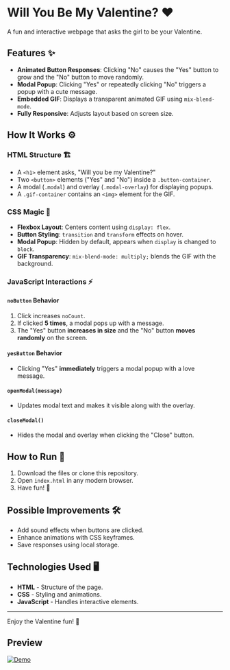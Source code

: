 # Will You Be My Valentine? ❤️

A fun and interactive webpage that asks the girl to be your Valentine.

## Features ✨

- **Animated Button Responses**: Clicking "No" causes the "Yes" button to grow and the "No" button to move randomly.
- **Modal Popup**: Clicking "Yes" or repeatedly clicking "No" triggers a popup with a cute message.
- **Embedded GIF**: Displays a transparent animated GIF using `mix-blend-mode`.
- **Fully Responsive**: Adjusts layout based on screen size.

## How It Works ⚙️

### HTML Structure 🏗️

- A `<h1>` element asks, "Will you be my Valentine?"
- Two `<button>` elements ("Yes" and "No") inside a `.button-container`.
- A modal (`.modal`) and overlay (`.modal-overlay`) for displaying popups.
- A `.gif-container` contains an `<img>` element for the GIF.

### CSS Magic 🎨

- **Flexbox Layout**: Centers content using `display: flex`.
- **Button Styling**: `transition` and `transform` effects on hover.
- **Modal Popup**: Hidden by default, appears when `display` is changed to `block`.
- **GIF Transparency**: `mix-blend-mode: multiply;` blends the GIF with the background.

### JavaScript Interactions ⚡

#### `noButton` Behavior

1. Click increases `noCount`.
2. If clicked **5 times**, a modal pops up with a message.
3. The "Yes" button **increases in size** and the "No" button **moves randomly** on the screen.

#### `yesButton` Behavior

- Clicking "Yes" **immediately** triggers a modal popup with a love message.

#### `openModal(message)`

- Updates modal text and makes it visible along with the overlay.

#### `closeModal()`

- Hides the modal and overlay when clicking the "Close" button.

## How to Run 🚀

1. Download the files or clone this repository.
2. Open `index.html` in any modern browser.
3. Have fun! 🎉

## Possible Improvements 🛠️

- Add sound effects when buttons are clicked.
- Enhance animations with CSS keyframes.
- Save responses using local storage.

## Technologies Used 🖥️

- **HTML** - Structure of the page.
- **CSS** - Styling and animations.
- **JavaScript** - Handles interactive elements.

---

Enjoy the Valentine fun! 💖

 ## Preview
 [![Demo](https://img.youtube.com/vi/ctPFp4Ppdgc/0.jpg)](https://www.youtube.com/watch?v=ctPFp4Ppdgc)

